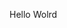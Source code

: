 Hello Wolrd




































































































































































































































































































































































































































































































































































































































































































































































































































































































































































































































































































































































































































































































































































































































































































































































































































































































































































































































































































































































































































































































































































































































































































































































































































































































































































































































































































































































































































































































































































































































































































































































































































































